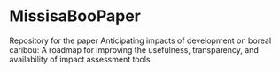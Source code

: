 # MissisaBooPaper
Repository for the paper Anticipating impacts of development on boreal caribou: A roadmap for improving the usefulness, transparency, and availability of impact assessment tools

